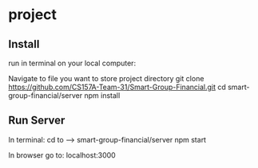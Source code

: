 # project

Install
-------------------------
run in terminal on your local computer:

Navigate to file you want to store project directory
git clone https://github.com/CS157A-Team-31/Smart-Group-Financial.git
cd smart-group-financial/server
npm install

Run Server
-------------------------
In terminal:
cd to --> smart-group-financial/server
npm start

In browser go to: localhost:3000

